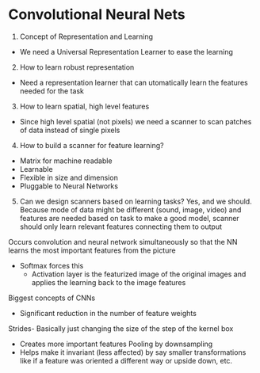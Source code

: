 
# Convolutional Neural Nets 
1. Concept of Representation and Learning 
- We need a Universal Representation Learner to ease the learning 
2. How to learn robust representation 
- Need a representation learner that can utomatically learn the features needed for the task
3. How to learn spatial, high level features 
- Since high level spatial (not pixels) we need a scanner to scan patches of data instead of single pixels 
4. How to build a scanner for feature learning?
- Matrix for machine readable
- Learnable
- Flexible in size and dimension
- Pluggable to Neural Networks
5. Can we design scanners based on learning tasks?
Yes, and we should. Because mode of data might be different (sound, image, video) and features are needed based on task to make a good model, scanner should only learn relevant features connecting them to output

Occurs convolution and neural network simultaneously so that the NN learns the most important features from the picture
- Softmax forces this
    - Activation layer is the featurized image of the original images and applies the learning back to the image features

Biggest concepts of CNNs
- Significant reduction in the number of feature weights

Strides- Basically just changing the size of the step of the kernel box
- Creates more important features
Pooling by downsampling
- Helps make it invariant (less affected) by say smaller transformations like if a feature was oriented a different way or upside down, etc.



